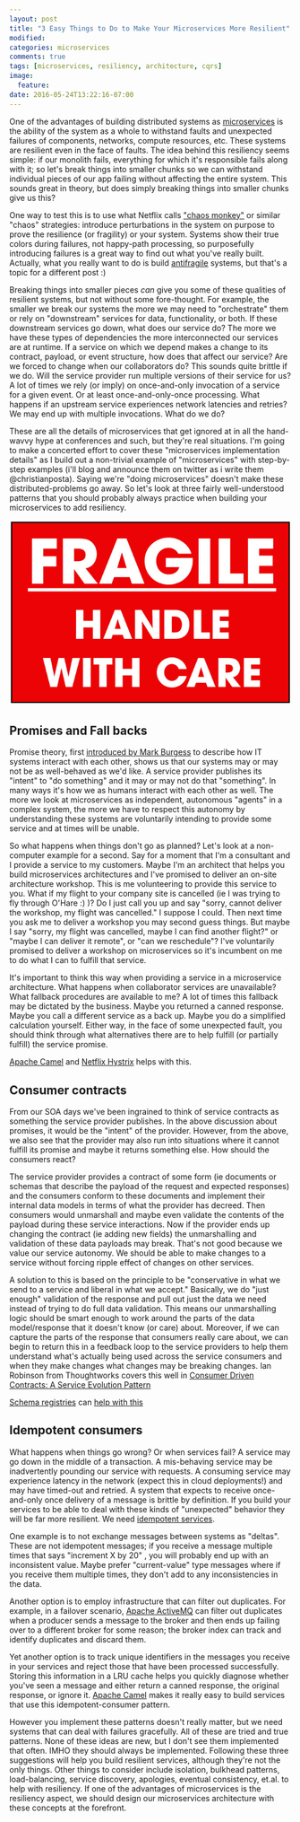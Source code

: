```yaml
---
layout: post
title: "3 Easy Things to Do to Make Your Microservices More Resilient"
modified:
categories: microservices
comments: true
tags: [microservices, resiliency, architecture, cqrs]
image:
  feature:
date: 2016-05-24T13:22:16-07:00
---
```


One of the advantages of building distributed systems as [microservices][microservices] is the ability of the system as a whole to withstand faults and unexpected failures of components, networks, compute resources, etc.  These systems are resilient even in the face of faults. The idea behind this resiliency seems simple: if our monolith fails, everything for which it's responsible fails along with it; so let's break things into smaller chunks so we can withstand individual pieces of our app failing without affecting the entire system. This sounds great in theory, but does simply breaking things into smaller chunks give us this?

One way to test this is to use what Netflix calls ["chaos monkey"][chaosmonkey] or similar "chaos" strategies: introduce perturbations in the system on purpose to prove the resilience (or fragility) or your system. Systems show their true colors during failures, not happy-path processing, so purposefully introducing failures is a great way to find out what you've really built. Actually, what you really want to do is build [antifragile][antifragile] systems, but that's a topic for a different post :)
 
Breaking things into smaller pieces _can_ give you some of these qualities of resilient systems, but not without some fore-thought. For example, the smaller we break our systems the more we may need to "orchestrate" them or rely on "downstream" services for data, functionality, or both. If these downstream services go down, what does our service do? The more we have these types of dependencies the more interconnected our services are at runtime. If a service on which we depend makes a change to its contract, payload, or event structure, how does that affect our service? Are we forced to change when our collaborators do? This sounds quite brittle if we do. Will the service provider run multiple versions of their service for us? A lot of times we rely (or imply) on once-and-only invocation of a service for a given event. Or at least once-and-only-once processing. What happens if an upstream service experiences network latencies and retries? We may end up with multiple invocations. What do we do?
 
 
These are all the details of microservices that get ignored at in all the hand-wavvy hype at conferences and such, but they're real situations.  I'm going to make a concerted effort to cover these "microservices implementation details" as I build out a non-trivial example of "microservices" with step-by-step examples (i'll blog and announce them on twitter as i write them @christianposta). Saying we're "doing microservices" doesn't make these distributed-problems go away. So let's look at three fairly well-understood patterns that you should probably always practice when building your microservices to add resiliency.

![fragile](/images/fragile.jpg)


## Promises and Fall backs

Promise theory, first [introduced by Mark Burgess][promises] to describe how IT systems interact with each other, shows us that our systems may or may not be as well-behaved as we'd like. A service provider publishes its "intent" to "do something" and it may or may not do that "something". In many ways it's how we as humans interact with each other as well. The more we look at microservices as independent, autonomous "agents" in a complex system, the more we have to respect this autonomy by understanding these systems are voluntarily intending to provide some service and at times will be unable. 

So what happens when things don't go as planned? Let's look at a non-computer example for a second. Say for a moment that I'm a consultant and I provide a service to my customers. Maybe I'm an architect that helps you build microservices architectures and I've promised to deliver an on-site architecture workshop. This is me volunteering to provide this service to you. What if my flight to your company site is cancelled (ie I was trying to fly through O'Hare :) )? Do I just call you up and say "sorry, cannot deliver the workshop, my flight was cancelled." I suppose I could. Then next time you ask me to deliver a workshop you may second guess things. But maybe I say "sorry, my flight was cancelled, maybe I can find another flight?" or "maybe I can deliver it remote", or "can we reschedule"? I've voluntarily promised to deliver a workshop on microservices so it's incumbent on me to do what I can to fulfill that service. 
  
 It's important to think this way when providing a service in a microservice architecture. What happens when collaborator services are unavailable? What fallback procedures are available to me? A lot of times this fallback may be dictated by the business. Maybe you returned a canned response. Maybe you call a different service as a back up. Maybe you do a simplified calculation yourself. Either way, in the face of some unexpected fault, you should think through what alternatives there are to help fulfill (or partially fulfill) the service promise. 
 
[Apache Camel][camel] and [Netflix Hystrix][hystrix] helps with this.

## Consumer contracts

From our SOA days we've been ingrained to think of service contracts as something the service provider publishes. In the above discussion about promises, it would be the "intent" of the provider. However, from the above, we also see that the provider may also run into situations where it cannot fulfill its promise and maybe it returns something else. How should the consumers react?

The service provider provides a contract of some form (ie documents or schemas that describe the payload of the request and expected responses) and the consumers conform to these documents and implement their internal data models in terms of what the provider has decreed. Then consumers would unmarshall and maybe even validate the contents of the payload during these service interactions. Now if the provider ends up changing the contract (ie adding new fields) the unmarshalling and validation of these data payloads may break. That's not good because we value our service autonomy. We should be able to make changes to a service without forcing ripple effect of changes on other services. 

A solution to this is based on the principle to be "conservative in what we send to a service and liberal in what we accept." Basically, we do "just enough" validation of the response and pull out just the data we need instead of trying to do full data validation. This means our unmarshalling logic should be smart enough to work around the parts of the data model/response that it doesn't know (or care) about. Moreover, if we can capture the parts of the response that consumers really care about, we can begin to return this in a feedback loop to the service providers to help them understand what's actually being used across the service consumers and when they make changes what changes may be breaking changes. Ian Robinson from Thoughtworks covers this well in [Consumer Driven Contracts: A Service Evolution Pattern][consumer-contracts]  

[Schema registries](https://github.com/confluentinc/schema-registry) can [help with this](http://www.confluent.io/blog/schema-registry-kafka-stream-processing-yes-virginia-you-really-need-one)

## Idempotent consumers

What happens when things go wrong? Or when services fail? A service may go down in the middle of a transaction. A mis-behaving service may be inadvertently pounding our service with requests. A consuming service may experience latency in the network (expect this in cloud deployments!) and may have timed-out and retried. A system that expects to receive once-and-only once delivery of a message is brittle by definition. If you build your services to be able to deal with these kinds of "unexpected" behavior they will be far more resilient. We need [idempotent services][idempotent]. 
 
One example is to not exchange messages between systems as "deltas". These are not idempotent messages; if you receive a message multiple times that says "increment X by 20" , you will probably end up with an inconsistent value. Maybe prefer "current-value" type messages where if you receive them multiple times, they don't add to any inconsistencies in the data. 

Another option is to employ infrastructure that can filter out duplicates. For example, in a failover scenario, [Apache ActiveMQ][activemq] can filter out duplicates when a producer sends a message to the broker and then ends up failing over to a different broker for some reason; the broker index can track and identify duplicates and discard them. 

Yet another option is to track unique identifiers in the messages you receive in your services and reject those that have been processed successfully. Storing this information in a LRU cache helps you quickly diagnose whether you've seen a message and either return a canned response, the original response, or ignore it. [Apache Camel][camel] makes it really easy to build services that use this idempotent-consumer pattern. 




However you implement these patterns doesn't really matter, but we need systems that can deal with failures gracefully. All of these are tried and true patterns. None of these ideas are new, but I don't see them implemented that often. IMHO they should always be implemented. Following these three suggestions will help you build resilient services, although they're not the only things. Other things to consider include isolation, bulkhead patterns, load-balancing, service discovery, apologies, eventual consistency, et.al. to help with resiliency. If one of the advantages of microservices is the resiliency aspect, we should design our microservices architecture with these concepts at the forefront.  


[promises]: https://en.wikipedia.org/wiki/Promise_theory
[microservices]: http://martinfowler.com/articles/microservices.html
[chaosmonkey]: http://fabric8.io/guide/chaosMonkey.html
[antifragile]: http://www.amazon.com/Antifragile-Things-That-Disorder-Incerto/dp/0812979680
[consumer-contracts]: http://martinfowler.com/articles/consumerDrivenContracts.html
[hystrix]: https://github.com/Netflix/Hystrix
[idempotent]: http://camel.apache.org/idempotent-consumer.html
[activemq]: http://activemq.apache.org
[camel]: http://camel.apache.org